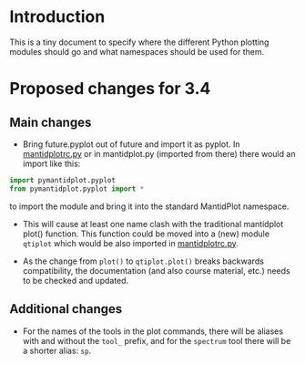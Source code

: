 
Introduction
============

This is a tiny document to specify where the different Python plotting
modules should go and what namespaces should be used for them.

Proposed changes for 3.4
========================

Main changes
------------

* Bring future.pyplot out of future and import it as pyplot. In
[mantidplotrc.py](https://github.com/mantidproject/mantid/blob/master/Code/Mantid/MantidPlot/mantidplotrc.py) or in mantidplot.py (imported from there) there would an import like this:
```python
import pymantidplot.pyplot
from pymantidplot.pyplot import *
```
to import the module and bring it into the standard MantidPlot
namespace.

* This will cause at least one name clash with the traditional
  mantidplot plot() function. This function could be moved into a
  (new) module `qtiplot` which would be also imported in
  [mantidplotrc.py](https://github.com/mantidproject/mantid/blob/master/Code/Mantid/MantidPlot/mantidplotrc.py).

* As the change from `plot()` to `qtiplot.plot()` breaks backwards
  compatibility, the documentation (and also course material, etc.)
  needs to be checked and updated.

Additional changes
------------------

* For the names of the tools in the plot commands, there will be
  aliases with and without the `tool_` prefix, and for the `spectrum`
  tool there will be a shorter alias: `sp`.

